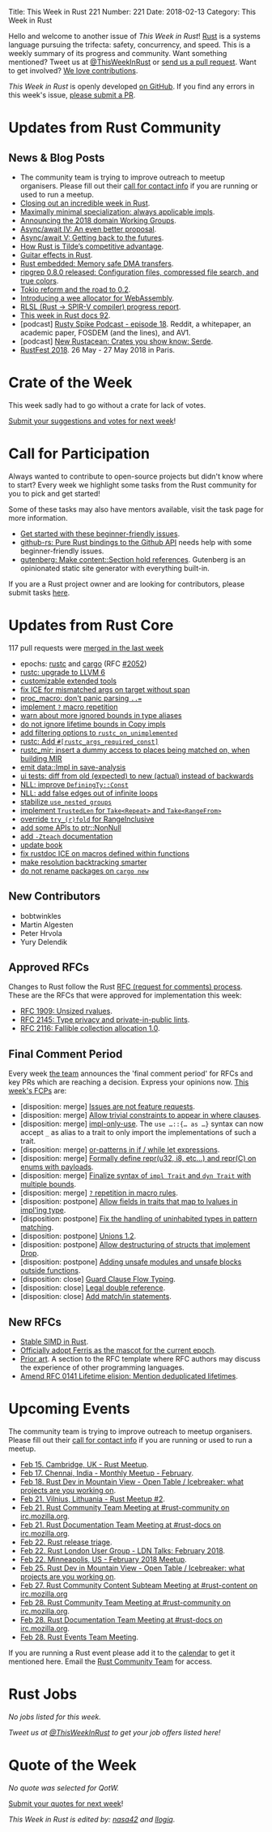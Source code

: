 Title: This Week in Rust 221
Number: 221
Date: 2018-02-13
Category: This Week in Rust

Hello and welcome to another issue of *This Week in Rust*!
[Rust](http://rust-lang.org) is a systems language pursuing the trifecta: safety, concurrency, and speed.
This is a weekly summary of its progress and community.
Want something mentioned? Tweet us at [@ThisWeekInRust](https://twitter.com/ThisWeekInRust) or [send us a pull request](https://github.com/cmr/this-week-in-rust).
Want to get involved? [We love contributions](https://github.com/rust-lang/rust/blob/master/CONTRIBUTING.md).

*This Week in Rust* is openly developed [on GitHub](https://github.com/cmr/this-week-in-rust).
If you find any errors in this week's issue, [please submit a PR](https://github.com/cmr/this-week-in-rust/pulls).

# Updates from Rust Community

## News & Blog Posts

* The community team is trying to improve outreach to meetup organisers. Please fill out their [call for contact info](https://docs.google.com/forms/d/e/1FAIpQLSf52YXGhqBaHtCXtVna4iHYMK7IQaTqUW6V-ztsZC8C2TBInQ/viewform) if you are running or used to run a meetup.
* [Closing out an incredible week in Rust](https://aturon.github.io/2018/02/09/amazing-week/).
* [Maximally minimal specialization: always applicable impls](http://smallcultfollowing.com/babysteps/blog/2018/02/09/maximally-minimal-specialization-always-applicable-impls/).
* [Announcing the 2018 domain Working Groups](https://internals.rust-lang.org/t/announcing-the-2018-domain-working-groups/6737).
* [Async/await IV: An even better proposal](https://boats.gitlab.io/blog/post/2018-02-07-async-iv-an-even-better-proposal/).
* [Async/await V: Getting back to the futures](https://boats.gitlab.io/blog/post/2018-02-08-async-v-getting-back-to-the-futures/).
* [How Rust is Tilde’s competitive advantage](https://www.rust-lang.org/pdfs/Rust-Tilde-Whitepaper.pdf).
* [Guitar effects in Rust](http://rickyhan.com/jekyll/update/2018/02/06/rust-guitar-pedal-effects-dsp.html).
* [Rust embedded: Memory safe DMA transfers](http://blog.japaric.io/safe-dma/).
* [ripgrep 0.8.0 released: Configuration files, compressed file search, and true colors](https://github.com/BurntSushi/ripgrep/releases/tag/0.8.0).
* [Tokio reform and the road to 0.2](https://tokio.rs/blog/2018-02-tokio-reform-shipped/).
* [Introducing a wee allocator for WebAssembly](http://fitzgeraldnick.com/2018/02/09/wee-alloc.html).
* [RLSL (Rust -> SPIR-V compiler) progress report](https://maikklein.github.io/rlsl-progress-report/).
* [This week in Rust docs 92](https://guillaumegomez.github.io/this-week-in-rust-docs/blog/this-week-in-rust-docs-92).
* [podcast] [Rusty Spike Podcast - episode 18](https://rusty-spike.blubrry.net/2018/02/08/episode-18-feb-7-2018/). Reddit, a whitepaper, an academic paper, FOSDEM (and the lines), and AV1.
* [podcast] [New Rustacean: Crates you show know: Serde](http://www.newrustacean.com/show_notes/cysk/serde/).
* [RustFest 2018](https://blog.rustfest.eu/next-stop-paris). 26 May - 27 May 2018 in Paris.

# Crate of the Week

This week sadly had to go without a crate for lack of votes.

[Submit your suggestions and votes for next week][submit_crate]!

[submit_crate]: https://users.rust-lang.org/t/crate-of-the-week/2704

# Call for Participation

Always wanted to contribute to open-source projects but didn't know where to start?
Every week we highlight some tasks from the Rust community for you to pick and get started!

Some of these tasks may also have mentors available, visit the task page for more information.

* [Get started with these beginner-friendly issues](https://www.rustaceans.org/findwork/starters).
* [github-rs: Pure Rust bindings to the Github API](https://github.com/mgattozzi/github-rs/issues?q=is%3Aissue+is%3Aopen+label%3A%22Help+Wanted%22) needs help with some beginner-friendly issues.
* [gutenberg: Make content::Section hold references](https://github.com/Keats/gutenberg/issues/205). Gutenberg is an opinionated static site generator with everything built-in.

If you are a Rust project owner and are looking for contributors, please submit tasks [here][guidelines].

[guidelines]: https://users.rust-lang.org/t/twir-call-for-participation/4821

# Updates from Rust Core

117 pull requests were [merged in the last week][merged]

[merged]: https://github.com/search?q=is%3Apr+org%3Arust-lang+is%3Amerged+merged%3A2017-02-05..2018-02-12

* epochs: [rustc](https://github.com/rust-lang/rust/pull/48014) and [cargo](https://github.com/rust-lang/cargo/pull/5011) (RFC [#2052](https://rust-lang.github.io/rfcs/2052-epochs.html))
* [rustc: upgrade to LLVM 6](https://github.com/rust-lang/rust/pull/47828)
* [customizable extended tools](https://github.com/rust-lang/rust/pull/48015)
* [fix ICE for mismatched args on target without span](https://github.com/rust-lang/rust/pull/48047)
* [proc_macro: don't panic parsing `..=`](https://github.com/rust-lang/rust/pull/48036)
* [implement `?` macro repetition](https://github.com/rust-lang/rust/pull/47752)
* [warn about more ignored bounds in type aliases](https://github.com/rust-lang/rust/pull/48020)
* [do not ignore lifetime bounds in Copy impls](https://github.com/rust-lang/rust/pull/47877)
* [add filtering options to `rustc_on_unimplemented`](https://github.com/rust-lang/rust/pull/47613)
* [rustc: Add `#[rustc_args_required_const]`](https://github.com/rust-lang/rust/pull/48018)
* [rustc_mir: insert a dummy access to places being matched on, when building MIR](https://github.com/rust-lang/rust/pull/48092)
* [emit data::Impl in save-analysis](https://github.com/rust-lang/rust/pull/47657)
* [ui tests: diff from old (expected) to new (actual) instead of backwards](https://github.com/rust-lang/rust/pull/47978)
* [NLL: improve `DefiningTy::Const`](https://github.com/rust-lang/rust/pull/47957)
* [NLL: add false edges out of infinite loops](https://github.com/rust-lang/rust/pull/47802)
* [stabilize `use_nested_groups`](https://github.com/rust-lang/rust/pull/47948)
* [implement `TrustedLen` for `Take<Repeat>` and `Take<RangeFrom>`](https://github.com/rust-lang/rust/pull/47944)
* [override `try_(r)fold` for RangeInclusive](https://github.com/rust-lang/rust/pull/48012)
* [add some APIs to ptr::NonNull](https://github.com/rust-lang/rust/pull/47631)
* [add `-Zteach` documentation](https://github.com/rust-lang/rust/pull/47843)
* [update book](https://github.com/rust-lang/rust/pull/47753)
* [fix rustdoc ICE on macros defined within functions](https://github.com/rust-lang/rust/pull/47959)
* [make resolution backtracking smarter](https://github.com/rust-lang/cargo/pull/4834)
* [do not rename packages on `cargo new`](https://github.com/rust-lang/cargo/pull/5013)

## New Contributors

* bobtwinkles
* Martin Algesten
* Peter Hrvola
* Yury Delendik

## Approved RFCs

Changes to Rust follow the Rust [RFC (request for comments)
process](https://github.com/rust-lang/rfcs#rust-rfcs). These
are the RFCs that were approved for implementation this week:

* [RFC 1909: Unsized rvalues](https://github.com/rust-lang/rfcs/pull/1909).
* [RFC 2145: Type privacy and private-in-public lints](https://github.com/rust-lang/rfcs/pull/2145).
* [RFC 2116: Fallible collection allocation 1.0](https://github.com/rust-lang/rfcs/pull/2116).

## Final Comment Period

Every week [the team](https://www.rust-lang.org/team.html) announces the
'final comment period' for RFCs and key PRs which are reaching a
decision. Express your opinions now. [This week's FCPs][fcp] are:

[fcp]: https://github.com/rust-lang/rfcs/labels/final-comment-period

* [disposition: merge] [Issues are not feature requests](https://github.com/rust-lang/rfcs/pull/2299).
* [disposition: merge] [Allow trivial constraints to appear in where clauses](https://github.com/rust-lang/rfcs/pull/2056).
* [disposition: merge] [impl-only-use](https://github.com/rust-lang/rfcs/pull/2166). The `use …::{… as …}` syntax can now accept `_` as alias to a trait to only import the implementations of such a trait.
* [disposition: merge] [or-patterns in if / while let expressions](https://github.com/rust-lang/rfcs/pull/2175).
* [disposition: merge] [Formally define repr(u32, i8, etc...) and repr(C) on enums with payloads](https://github.com/rust-lang/rfcs/pull/2195).
* [disposition: merge] [Finalize syntax of `impl Trait` and `dyn Trait` with multiple bounds](https://github.com/rust-lang/rfcs/pull/2250).
* [disposition: merge] [`?` repetition in macro rules](https://github.com/rust-lang/rfcs/pull/2298).
* [disposition: postpone] [Allow fields in traits that map to lvalues in impl'ing type](https://github.com/rust-lang/rfcs/pull/1546).
* [disposition: postpone] [Fix the handling of uninhabited types in pattern matching](https://github.com/rust-lang/rfcs/pull/1872).
* [disposition: postpone] [Unions 1.2](https://github.com/rust-lang/rfcs/pull/1897).
* [disposition: postpone] [Allow destructuring of structs that implement Drop](https://github.com/rust-lang/rfcs/pull/2061).
* [disposition: postpone] [Adding unsafe modules and unsafe blocks outside functions](https://github.com/rust-lang/rfcs/pull/2148).
* [disposition: close] [Guard Clause Flow Typing](https://github.com/rust-lang/rfcs/pull/2221).
* [disposition: close] [Legal double reference](https://github.com/rust-lang/rfcs/pull/2268).
* [disposition: close] [Add match/in statements](https://github.com/rust-lang/rfcs/pull/2144).

## New RFCs

* [Stable SIMD in Rust](https://github.com/rust-lang/rfcs/pull/2325).
* [Officially adopt Ferris as the mascot for the current epoch](https://github.com/rust-lang/rfcs/pull/2328).
* [Prior art](https://github.com/rust-lang/rfcs/pull/2333). A section to the RFC template where RFC authors may discuss the experience of other programming languages.
* [Amend RFC 0141 Lifetime elision: Mention deduplicated lifetimes](https://github.com/rust-lang/rfcs/pull/2330).

# Upcoming Events

The community team is trying to improve outreach to meetup organisers. Please fill out their [call for contact info](https://docs.google.com/forms/d/e/1FAIpQLSf52YXGhqBaHtCXtVna4iHYMK7IQaTqUW6V-ztsZC8C2TBInQ/viewform) if you are running or used to run a meetup.

* [Feb 15. Cambridge, UK - Rust Meetup](https://www.meetup.com/Cambridge-Rust-Meetup/events/mgtcwnyxdbtb/).
* [Feb 17. Chennai, India - Monthly Meetup - February](https://www.meetup.com/mad-rs/events/247446699/).
* [Feb 18. Rust Dev in Mountain View - Open Table / Icebreaker: what projects are you working on](https://www.meetup.com/Rust-Dev-in-Mountain-View/events/glnfcpyxdbxb/).
* [Feb 21. Vilnius, Lithuania - Rust Meetup #2](https://www.meetup.com/Rust-in-Vilnius/events/244401223/).
* [Feb 21. Rust Community Team Meeting at #rust-community on irc.mozilla.org](https://chat.mibbit.com/?server=irc.mozilla.org&channel=%23rust-community).
* [Feb 21. Rust Documentation Team Meeting at #rust-docs on irc.mozilla.org](https://chat.mibbit.com/?server=irc.mozilla.org&channel=%23rust-docs).
* [Feb 22. Rust release triage](https://internals.rust-lang.org/t/release-cycle-triage-proposal/3544).
* [Feb 22. Rust London User Group - LDN Talks: February 2018](https://www.meetup.com/Rust-London-User-Group/events/246860921/).
* [Feb 22. Minneapolis, US - February 2018 Meetup](https://www.meetup.com/RustMN/events/247512052/).
* [Feb 25. Rust Dev in Mountain View - Open Table / Icebreaker: what projects are you working on](https://www.meetup.com/Rust-Dev-in-Mountain-View/events/glnfcpyxdbxb/).
* [Feb 27. Rust Community Content Subteam Meeting at #rust-content on irc.mozilla.org](https://chat.mibbit.com/?server=irc.mozilla.org&channel=%23rust-content)
* [Feb 28. Rust Community Team Meeting at #rust-community on irc.mozilla.org](https://chat.mibbit.com/?server=irc.mozilla.org&channel=%23rust-community).
* [Feb 28. Rust Documentation Team Meeting at #rust-docs on irc.mozilla.org](https://chat.mibbit.com/?server=irc.mozilla.org&channel=%23rust-docs).
* [Feb 28. Rust Events Team Meeting](https://t.me/joinchat/EkKINhHCgZ9llzvPidOssA).

If you are running a Rust event please add it to the [calendar] to get
it mentioned here. Email the [Rust Community Team][community] for access.

[calendar]: https://www.google.com/calendar/embed?src=apd9vmbc22egenmtu5l6c5jbfc%40group.calendar.google.com
[community]: mailto:community-team@rust-lang.org

# Rust Jobs

*No jobs listed for this week.*

*Tweet us at [@ThisWeekInRust](https://twitter.com/ThisWeekInRust) to get your job offers listed here!*

# Quote of the Week

*No quote was selected for QotW.*

[Submit your quotes for next week][submit]!

[submit]: http://users.rust-lang.org/t/twir-quote-of-the-week/328

*This Week in Rust is edited by: [nasa42](https://github.com/nasa42) and [llogiq](https://github.com/llogiq).*

